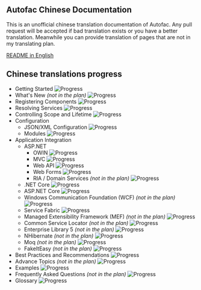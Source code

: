 ## Autofac Chinese Documentation

  This is an unofficial chinese translation documentation of Autofac. Any pull request will be accepted if bad translation exists or you have a better translation. Meanwhile you can provide translation of pages that are not in my translating plan.
  
  [README in English](https://github.com/nicoxiang/Documentation/blob/cn/README.en.md)

## Chinese translations progress

* Getting Started ![Progress](http://progressed.io/bar/100)
* What's New *(not in the plan)* ![Progress](http://progressed.io/bar/0)
* Registering Components ![Progress](http://progressed.io/bar/100)
* Resolving Services ![Progress](http://progressed.io/bar/100)
* Controlling Scope and Lifetime ![Progress](http://progressed.io/bar/100) 
* Configuration  
  * JSON/XML Configuration ![Progress](http://progressed.io/bar/0)
  * Modules ![Progress](http://progressed.io/bar/100)
* Application Integration
  * ASP.NET 
    * OWIN ![Progress](http://progressed.io/bar/100)
    * MVC ![Progress](http://progressed.io/bar/100)
    * Web API ![Progress](http://progressed.io/bar/100)
    * Web Forms ![Progress](http://progressed.io/bar/100)
    * RIA / Domain Services *(not in the plan)* ![Progress](http://progressed.io/bar/0)
  * .NET Core ![Progress](http://progressed.io/bar/100)
  * ASP.NET Core ![Progress](http://progressed.io/bar/100)
  * Windows Communication Foundation (WCF) *(not in the plan)* ![Progress](http://progressed.io/bar/0)
  * Service Fabric ![Progress](http://progressed.io/bar/0)
  * Managed Extensibility Framework (MEF) *(not in the plan)* ![Progress](http://progressed.io/bar/0)
  * Common Service Locator *(not in the plan)* ![Progress](http://progressed.io/bar/0)
  * Enterprise Library 5 *(not in the plan)* ![Progress](http://progressed.io/bar/0)
  * NHibernate *(not in the plan)* ![Progress](http://progressed.io/bar/0)
  * Moq *(not in the plan)* ![Progress](http://progressed.io/bar/0)
  * FakeItEasy *(not in the plan)* ![Progress](http://progressed.io/bar/0)
* Best Practices and Recommendations ![Progress](http://progressed.io/bar/0)
* Advance Topics *(not in the plan)* ![Progress](http://progressed.io/bar/0)
* Examples ![Progress](http://progressed.io/bar/100)
* Frequently Asked Questions *(not in the plan)* ![Progress](http://progressed.io/bar/0)
* Glossary ![Progress](http://progressed.io/bar/0)
  
